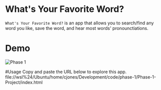 # What's Your Favorite Word?
`What's Your Favorite Word?` is an app that allows you to search/find any word you like, save the word, and hear most words' pronounctiations.

# Demo
![Phase 1](https://github.com/cedjones97/Phase-1-Project/assets/119764920/500cf4e4-b427-4592-976f-7c80fef7fd28)

#Usage
Copy and paste the URL below to explore this app.
file://wsl%24/Ubuntu/home/cjones/Development/code/phase-1/Phase-1-Project/index.html

